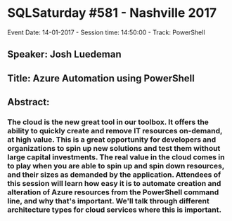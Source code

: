 # SQLSaturday #581 - Nashville 2017
Event Date: 14-01-2017 - Session time: 14:50:00 - Track: PowerShell
## Speaker: Josh Luedeman
## Title: Azure Automation using PowerShell
## Abstract:
### The cloud is the new great tool in our toolbox. It offers the ability to quickly create and remove IT resources on-demand, at high value. This is a great opportunity for developers and organizations to spin up new solutions and test them without large capital investments. The real value in the cloud comes in to play when you are able to spin up and spin down resources, and their sizes as demanded by the application. Attendees of this session will learn how easy it is to automate creation and alteration of Azure resources from the PowerShell command line, and why that's important. We'll talk through different architecture types for cloud services where this is important.
